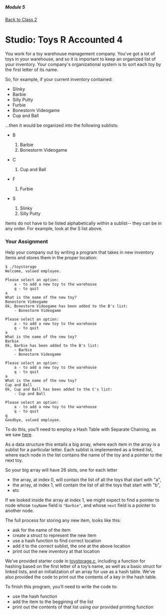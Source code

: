 ##### Module 5

[Back to Class 2](../../class2)

# Studio: Toys R Accounted 4

You work for a toy warehouse management company. You've got a lot of toys in your warehouse, and so it is important to keep an organized list of your inventory. Your company's organizational system is to sort each toy by the first letter of its name.

So, for example, if your current inventory contained:
* Slinky
* Barbie
* Silly Putty
* Furbie
* Bonestorm Videogame
* Cup and Ball

...then it would be organized into the following sublists:

* B
  1. Barbie
  2. Bonestorm Videogame
  
* C
  1. Cup and Ball
  
* F
  1. Furbie
  
* S
  1. Slinky
  2. Silly Putty

Items do not have to be listed alphabetically within a sublist-- they can be in any order. For example, look at the S list above.

### Your Assignment

Help your company out by writing a program that takes in new inventory items and stores them in the proper location:

```nohighlight
$ ./toystorage
Welcome, valued employee. 

Please select an option:
    a - to add a new toy to the warehouse
    q - to quit
a 
What is the name of the new toy?
Bonestorm Videogame
Ok, Bonestorm Videogame has been added to the B's list:
    - Bonestorm Videogame

Please select an option:
    a - to add a new toy to the warehouse
    q - to quit
a 
What is the name of the new toy?
Barbie
Ok, Barbie has been added to the B's list:
    - Barbie
    - Bonestorm Videogame

Please select an option:
    a - to add a new toy to the warehouse
    q - to quit
a
What is the name of the new toy?
Cup and Ball
Ok, Cup and Ball has been added to the C's list:
    - Cup and Ball
  
Please select an option:
    a - to add a new toy to the warehouse
    q - to quit
q
Goodbye, valued employee.
```

To do this, you’ll need to employ a Hash Table with Separate Chaining, as we saw [here](http://cdn.cs50.net/2015/fall/lectures/5/w/notes5w/notes5w.html#hash_tables).

As a data structure this entails a big array, where each item in the array is a sublist for a particular letter. Each sublist is implemented as a linked list, where each node in the list contains the name of the toy and a pointer to the next toy.

So your big array will have 26 slots, one for each letter
* the array, at index 0, will contain the list of all the toys that start with "a", 
* the array, at index 1, will contain the list of all the toys that start with "b", 
* etc

If we looked inside the array at index 1, we might expect to find a pointer to node whose `toyName` field is `"Barbie"`, and whose `next` field is a pointer to another node. 

The full process for storing any new item, looks like this:
- ask for the name of the item
- create a struct to represent the new item
- use a hash function to find  correct location
- add it to the correct sublist, the one at the above location
- print out the new inventory at that location

We’ve provided starter code in [toystorage.c](toystorage.html), including a function for hashing based on the first letter of a toy’s name, as well as a basic struct for linked lists, and an initialization of an array for use as a hash table.  We’ve also provided the code to print out the contents of a key in the hash table.

To finish this program, you’ll need to write the code to:
- use the hash function
- add the item to the beggining of the list
- print out the contents of that list using our provided printing function

